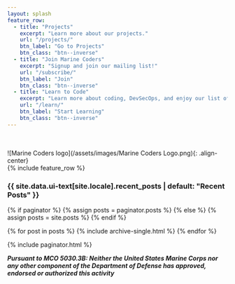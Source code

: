 ```yaml
---
layout: splash
feature_row:
  - title: "Projects"
    excerpt: "Learn more about our projects."
    url: "/projects/"
    btn_label: "Go to Projects"
    btn_class: "btn--inverse"
  - title: "Join Marine Coders"
    excerpt: "Signup and join our mailing list!"
    url: "/subscribe/"
    btn_label: "Join"
    btn_class: "btn--inverse"
  - title: "Learn to Code"
    excerpt: "Learn more about coding, DevSecOps, and enjoy our list of free courses."
    url: "/learn/"
    btn_label: "Start Learning"
    btn_class: "btn--inverse"
---
```

<br /><br />
![Marine Coders logo](/assets/images/Marine Coders Logo.png){: .align-center}  
{% include feature_row %}
<h3 class="archive__subtitle">{{ site.data.ui-text[site.locale].recent_posts | default: "Recent Posts" }}</h3>

{% if paginator %}
  {% assign posts = paginator.posts %}
{% else %}
  {% assign posts = site.posts %}
{% endif %}

{% for post in posts %}
  {% include archive-single.html %}
{% endfor %}

{% include paginator.html %}

***Pursuant to MCO 5030.3B: Neither the United States Marine Corps nor any other component of the Department of Defense has approved, endorsed or authorized this activity***
